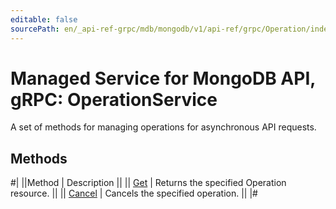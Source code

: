```yaml
---
editable: false
sourcePath: en/_api-ref-grpc/mdb/mongodb/v1/api-ref/grpc/Operation/index.md
---
```


# Managed Service for MongoDB API, gRPC: OperationService

A set of methods for managing operations for asynchronous API requests.

## Methods

#|
||Method | Description ||
|| [Get](get.md) | Returns the specified Operation resource. ||
|| [Cancel](cancel.md) | Cancels the specified operation. ||
|#